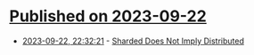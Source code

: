 # [Published on 2023-09-22](index.md)

* [2023-09-22, 22:32:21](https://lobste.rs/s/yxfwdc/sharded_does_not_imply_distributed) - [Sharded Does Not Imply Distributed](https://medium.com/@magda7817/sharded-does-not-imply-distributed-572fdafc4040)
